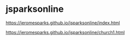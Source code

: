# jsparksonline

https://jeromesparks.github.io/jsparksonline/index.html

https://jeromesparks.github.io/jsparksonline/church1.html

